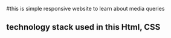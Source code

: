 #this is simple responsive website to learn about media queries
## technology stack used in this Html, CSS
